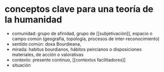 # conceptos clave para una teoría de la humanidad
- comunidad: grupo de afinidad, grupo de [[subjetivación]], espacio o campo común (geografía, topología, procesos de inter-reconocimiento)
- sentido común: doxa Bourdieana, 
- mirada: habitus bourdianos, hábitos peircianos o disposiciones materiales, de acción o valorativas
- contexto: presente continuo, [[contextos facilitadores]]
- situación